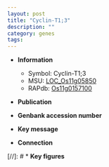 ```yaml
---
layout: post
title: "Cyclin-T1;3"
description: ""
category: genes
tags: 
---
```


* **Information**  
    + Symbol: Cyclin-T1;3  
    + MSU: [LOC_Os11g05850](http://rice.uga.edu/cgi-bin/ORF_infopage.cgi?orf=LOC_Os11g05850)  
    + RAPdb: [Os11g0157100](http://rapdb.dna.affrc.go.jp/viewer/gbrowse_details/irgsp1?name=Os11g0157100)  

* **Publication**  

* **Genbank accession number**  

* **Key message**  

* **Connection**  

[//]: # * **Key figures**  


